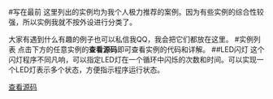 #写在最前
这里列出的实例均为我个人极力推荐的案例。因为有些实例的综合性较强，所以实例我就不按外设进行分类了。

大家有遇到什么有趣的例子也可以私信我QQ，我会把它们都放在这里。
#实例列表
点击下方的任意实例的**查看源码**即可查看实例的代码和详解。
##LED闪灯
这个闪灯程序不同凡响，可以指定LED灯在一个循环中闪烁的次数和时间。可以实现一个LED灯表示多个状态，方便指示程序运行状态。

[查看源码](?content=examples/led_shine)